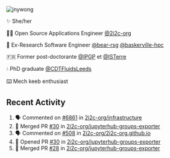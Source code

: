 ![jnywong](https://readme-typing-svg.demolab.com/?font=Intel+One+Mono&size=36&duration=3000&pause=1000&color=6bc46d&vCenter=true&width=170&lines=jnywong)

✨ She/her

👩‍💻 Open Source Applications Engineer [@2i2c-org](https://2i2c.org/)

🐻 Ex-Research Software Engineer [@bear-rsg](https://github.com/bear-rsg) [@baskerville-hpc](https://github.com/baskerville-hpc) 

🇫🇷 Former post-doctorante [@IPGP](https://github.com/IPGP) et [@ISTerre](https://www.isterre.fr/) 

💧 PhD graduate [@CDTFluidsLeeds](https://fluid-dynamics.leeds.ac.uk/) 

⌨️ Mech keeb enthusiast 

## Recent Activity 

<!--START_SECTION:activity-->
1. 🗣 Commented on [#6861](https://github.com/2i2c-org/infrastructure/issues/6861#issuecomment-3380725923) in [2i2c-org/infrastructure](https://github.com/2i2c-org/infrastructure)
2. 🎉 Merged PR [#30](https://github.com/2i2c-org/jupyterhub-groups-exporter/pull/30) in [2i2c-org/jupyterhub-groups-exporter](https://github.com/2i2c-org/jupyterhub-groups-exporter)
3. 🗣 Commented on [#508](https://github.com/2i2c-org/2i2c-org.github.io/pull/508#issuecomment-3380353134) in [2i2c-org/2i2c-org.github.io](https://github.com/2i2c-org/2i2c-org.github.io)
4. 💪 Opened PR [#30](https://github.com/2i2c-org/jupyterhub-groups-exporter/pull/30) in [2i2c-org/jupyterhub-groups-exporter](https://github.com/2i2c-org/jupyterhub-groups-exporter)
5. 🎉 Merged PR [#28](https://github.com/2i2c-org/jupyterhub-groups-exporter/pull/28) in [2i2c-org/jupyterhub-groups-exporter](https://github.com/2i2c-org/jupyterhub-groups-exporter)
<!--END_SECTION:activity-->
